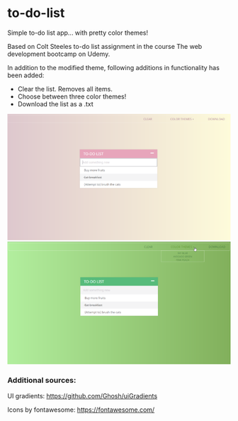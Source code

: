 # to-do-list
Simple to-do list app... with pretty color themes!

Based on Colt Steeles to-do list assignment in the course The web development bootcamp on Udemy. 

In addition to the modified theme, following additions in functionality has been added:
+ Clear the list. Removes all items.
+ Choose between three color themes! 
+ Download the list as a .txt 

![Pink peach theme](https://github.com/knappologi/to-do-list/blob/master/img/to-do-list-pink.png)
![Avocado green theme](https://github.com/knappologi/to-do-list/blob/master/img/to-do-list-green.png)





### Additional sources:
UI gradients: https://github.com/Ghosh/uiGradients

Icons by fontawesome: https://fontawesome.com/
